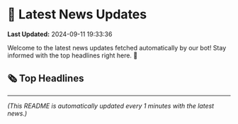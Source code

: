 # 📰 Latest News Updates
**Last Updated:** 2024-09-11 19:33:36

Welcome to the latest news updates fetched automatically by our bot! Stay informed with the top headlines right here. 🚀

## 🗞️ Top Headlines

---
*(This README is automatically updated every 1 minutes with the latest news.)*
